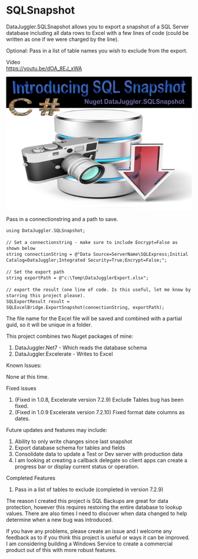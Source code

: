 # SQLSnapshot
DataJuggler.SQLSnapshot allows you to export a snapshot of a SQL Server database including 
all data rows to Excel with a few lines of code (could be written as one if we were charged by the line).

Optional: Pass in a list of table names you wish to exclude from the export.

Video<br>
https://youtu.be/dOA_8EJ_xWA

<img src=https://github.com/DataJuggler/SharedRepo/blob/master/Shared/Images/SQLSnapshot.png width=540 height=360>

Pass in a connectionstring and a path to save.

    using DataJuggler.SQLSnapshot;

    // Set a connectionstring - make sure to include Encrypt=False as shown below
    string connectionString = @"Data Source=ServerName\SQLExpress;Initial Catalog=DataJuggler;Integrated Security=True;Encrypt=False;";

    // Set the export path
    string exportPath = @"c:\Temp\DataJugglerExport.xlsx";

    // export the result (one line of code. Is this useful, let me know by starring this project please).
    SQLExportResult result = SQLExcelBridge.ExportSnapshot(connectionString, exportPath);
    

The file name for the Excel file will be saved and combined with a partial guid, so it will be unique
in a folder.

This project combines two Nuget packages of mine:
1. DataJuggler.Net7 - Which reads the database schema
2. DataJuggler.Excelerate - Writes to Excel

Known Issues:

None at this time.

Fixed issues

1. (Fixed in 1.0.8, Excelerate version 7.2.9) Exclude Tables bug has been fixed.
2. (Fixed in 1.0.9 Excelerate version 7.2.10) Fixed format date columns as dates.

Future updates and features may include:

1. Ability to only write changes since last snapshot
2. Export database schema for tables and fields
3. Consolidate data to update a Test or Dev server with production data
4. I am looking at creating a callback delegate so client apps can create a progress bar or display current status or operation.

Completed Features
1. Pass in a list of tables to exclude (completed in version 7.2.9)

The reason I created this project is SQL Backups are great for data protection, however this requires 
restoring the entire database to lookup values. There are also times I need to discover when data 
changed to help determine when a new bug was introduced.

If you have any problems, please create an issue and I welcome any feedback as to if you think this
project is useful or ways it can be improved. I am considering building a Windows Service to create a commercial product
out of this with more robust features.
